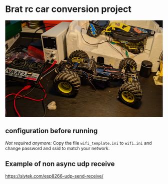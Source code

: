 # Brat rc car conversion project

![disassembly](images/disassembly.png)

## configuration before running

_Not required anymore:_ Copy the file `wifi_template.ini` to `wifi.ini` and change password
and ssid to match your network.


## Example of non async udp receive
https://siytek.com/esp8266-udp-send-receive/